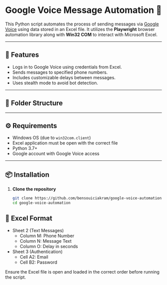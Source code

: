 # Google Voice Message Automation 📩

This Python script automates the process of sending messages via [Google Voice](https://voice.google.com/) using data stored in an Excel file. It utilizes the **Playwright** browser automation library along with **Win32 COM** to interact with Microsoft Excel.

---

## 📌 Features

- Logs in to Google Voice using credentials from Excel.
- Sends messages to specified phone numbers.
- Includes customizable delays between messages.
- Uses stealth mode to avoid bot detection.

---

## 📂 Folder Structure


---

## ⚙️ Requirements

- Windows OS (due to `win32com.client`)
- Excel application must be open with the correct file
- Python 3.7+
- Google account with Google Voice access

---

## 📦 Installation

1. **Clone the repository**
   ```bash
   git clone https://github.com/bensouiciakram/google-voice-automation.git
   cd google-voice-automation

## 📄 Excel Format
- Sheet 2 (Text Messages)
  - Column M: Phone Number
  - Column N: Message Text
  - Column O: Delay in seconds
- Sheet 3 (Authentication)
   - Cell A2: Email
   - Cell B2: Password
  
 Ensure the Excel file is open and loaded in the correct order before running the script.

